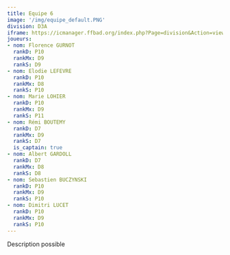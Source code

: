 ```yaml
---
title: Equipe 6
image: '/img/equipe_default.PNG'
division: D3A
iframe: https://icmanager.ffbad.org/index.php?Page=division&Action=view&ID_Division=6049&print=
joueurs:
- nom: Florence GURNOT
  rankD: P10
  rankMx: D9
  rankS: D9
- nom: Elodie LEFEVRE
  rankD: P10
  rankMx: D8
  rankS: P10
- nom: Marie LOHIER
  rankD: P10
  rankMx: D9
  rankS: P11
- nom: Rémi BOUTEMY
  rankD: D7
  rankMx: D9
  rankS: D7
  is_captain: true
- nom: Albert GARDOLL
  rankD: D7
  rankMx: D8
  rankS: D8
- nom: Sebastien BUCZYNSKI
  rankD: P10
  rankMx: D9
  rankS: P10
- nom: Dimitri LUCET
  rankD: P10
  rankMx: D9
  rankS: P10
---
```


Description possible
